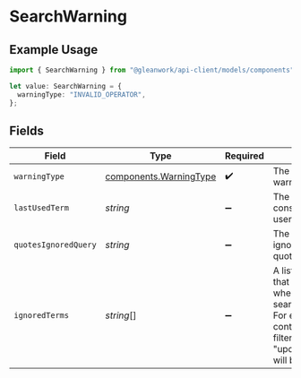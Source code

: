 # SearchWarning

## Example Usage

```typescript
import { SearchWarning } from "@gleanwork/api-client/models/components";

let value: SearchWarning = {
  warningType: "INVALID_OPERATOR",
};
```

## Fields

| Field                                                                                                                                                                         | Type                                                                                                                                                                          | Required                                                                                                                                                                      | Description                                                                                                                                                                   |
| ----------------------------------------------------------------------------------------------------------------------------------------------------------------------------- | ----------------------------------------------------------------------------------------------------------------------------------------------------------------------------- | ----------------------------------------------------------------------------------------------------------------------------------------------------------------------------- | ----------------------------------------------------------------------------------------------------------------------------------------------------------------------------- |
| `warningType`                                                                                                                                                                 | [components.WarningType](../../models/components/warningtype.md)                                                                                                              | :heavy_check_mark:                                                                                                                                                            | The type of the warning.                                                                                                                                                      |
| `lastUsedTerm`                                                                                                                                                                | *string*                                                                                                                                                                      | :heavy_minus_sign:                                                                                                                                                            | The last term we considered in the user's long query.                                                                                                                         |
| `quotesIgnoredQuery`                                                                                                                                                          | *string*                                                                                                                                                                      | :heavy_minus_sign:                                                                                                                                                            | The query after ignoring/removing quotes.                                                                                                                                     |
| `ignoredTerms`                                                                                                                                                                | *string*[]                                                                                                                                                                    | :heavy_minus_sign:                                                                                                                                                            | A list of query terms that were ignored when generating search results, if any. For example, terms containing invalid filters such as "updated:invalid_date" will be ignored. |